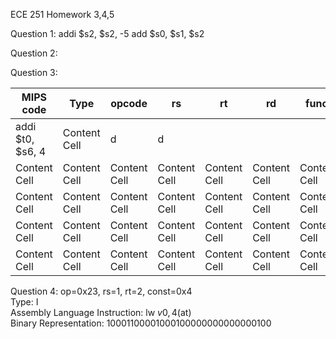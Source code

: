 ECE 251 Homework 3,4,5

Question 1: 
addi $s2, $s2, -5
add $s0, $s1, $s2

Question 2: 


Question 3:

| MIPS code       | Type          |  opcode       |      rs       | rt             |  rd            |  funct       |  imm       | Hex equivalent
| ------------- | ------------- | ------------- | ------------- | ------------- | ------------- | ------------- | ------------- | ------------- |
| addi $t0, $s6, 4 | Content Cell  | d             | d              |              |                |            |                  |             |
| Content Cell  | Content Cell  |  Content Cell  | Content Cell  | Content Cell  | Content Cell  |Content Cell  |Content Cell  |Content Cell  
| Content Cell  | Content Cell  |  Content Cell  | Content Cell  | Content Cell  | Content Cell  |Content Cell  |Content Cell  |Content Cell  
| Content Cell  | Content Cell  |  Content Cell  | Content Cell  | Content Cell  | Content Cell  |Content Cell  |Content Cell  |Content Cell  
| Content Cell  | Content Cell  |  Content Cell  | Content Cell  | Content Cell  | Content Cell  |Content Cell  |Content Cell  |Content Cell  

Question 4: 
op=0x23, rs=1, rt=2, const=0x4 <br />
Type: I <br />
Assembly Language Instruction: lw $v0, 4($at) <br />
Binary Representation: 10001100001000100000000000000100
